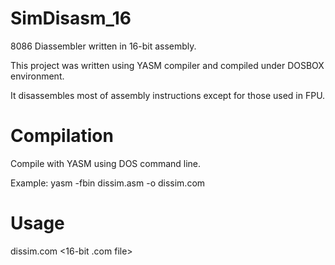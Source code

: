 # SimDisasm_16
8086 Diassembler written in 16-bit assembly.

This project was written using YASM compiler and compiled under DOSBOX environment.

It disassembles most of assembly instructions except for those used in FPU.

# Compilation

Compile with YASM using DOS command line.

Example: yasm -fbin dissim.asm -o dissim.com

# Usage

dissim.com <16-bit .com file>
